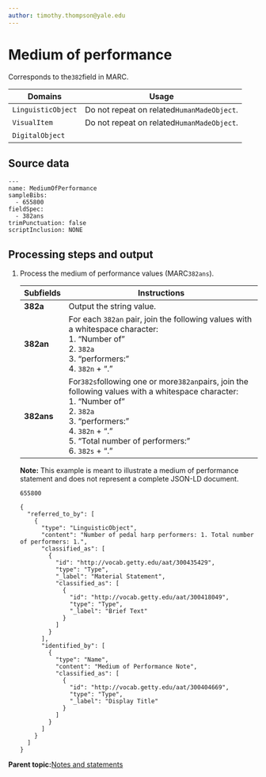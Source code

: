```yaml
---
author: timothy.thompson@yale.edu
---
```


# Medium of performance

Corresponds to the`382`field in MARC.

|Domains|Usage|
|-------|-----|
|`LinguisticObject`|Do not repeat on related`HumanMadeObject`.|
|`VisualItem`|Do not repeat on related`HumanMadeObject`.|
|`DigitalObject`| |

## Source data

```
---
name: MediumOfPerformance
sampleBibs:
  - 655800
fieldSpec:
  - 382ans
trimPunctuation: false
scriptInclusion: NONE
```

## Processing steps and output

1.  Process the medium of performance values \(MARC`382ans`\).

    |Subfields|Instructions|
    |---------|------------|
    |**382a**|Output the string value.|
    |**382an**|For each `382an` pair, join the following values with a whitespace character: <br/> 1.  “Number of” <br/> 2.  `382a` <br/> 3.  “performers:” <br/> 4.  `382n` + “.”|
    |**382ans**|For`382s`following one or more`382an`pairs, join the following values with a whitespace character: <br/> 1.  “Number of” <br/> 2.  `382a` <br/> 3.  “performers:” <br/> 4.  `382n` + “.” <br/> 5.  “Total number of performers:” <br/> 6.  `382s` + “.”|

    **Note:** This example is meant to illustrate a medium of performance statement and does not represent a complete JSON-LD document.

    `655800`

    ```
    {
      "referred_to_by": [
        {
          "type": "LinguisticObject",
          "content": "Number of pedal harp performers: 1. Total number of performers: 1.",
          "classified_as": [
            {
              "id": "http://vocab.getty.edu/aat/300435429",
              "type": "Type",
              "_label": "Material Statement",
              "classified_as": [
                {
                  "id": "http://vocab.getty.edu/aat/300418049",
                  "type": "Type",
                  "_label": "Brief Text"
                }
              ]
            }
          ],
          "identified_by": [
            {
              "type": "Name",
              "content": "Medium of Performance Note",
              "classified_as": [
                {
                  "id": "http://vocab.getty.edu/aat/300404669",
                  "type": "Type",
                  "_label": "Display Title"
                }
              ]
            }
          ]
        }
      ]
    }
    ```


**Parent topic:**[Notes and statements](../../concepts/notes_and_statements.md)

